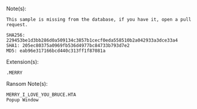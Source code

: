 Note(s):
```
This sample is missing from the database, if you have it, open a pull request.

SHA256: 229453be1d3bb286d0a509134c3857b1cecf0eda558510b2a042933a3dce33a4  
SHA1: 205ec80375a0969fb536d4977bc84733b793d7e2  
MD5: eab96e317166bcd440c313ff1f87081a  
```
Extension(s): 
```
.MERRY
```
Ransom Note(s): 
```
MERRY_I_LOVE_YOU_BRUCE.HTA
Popup Window
```
